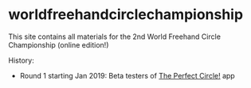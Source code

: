 # worldfreehandcirclechampionship
This site contains all materials for the 2nd World Freehand Circle Championship (online edition!)

History:
* Round 1 starting Jan 2019: Beta testers of [The Perfect Circle!](http://michaelhoehle.eu/shiny/perfectcircle/) app
